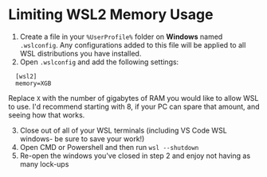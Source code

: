 # Limiting WSL2 Memory Usage

1. Create a file in your `%UserProfile%` folder on __Windows__ named `.wslconfig`. Any configurations added to this file will be applied to all WSL distributions you have installed.
2. Open `.wslconfig` and add the following settings:
```
  [wsl2]
  memory=XGB
```
Replace `X` with the number of gigabytes of RAM you would like to allow WSL to use. I'd recommend starting with 8, if your PC can spare that amount, and seeing how that works.

3. Close out of all of your WSL terminals (including VS Code WSL windows- be sure to save your work!)
4. Open CMD or Powershell and then run `wsl --shutdown`
5. Re-open the windows you've closed in step 2 and enjoy not having as many lock-ups
